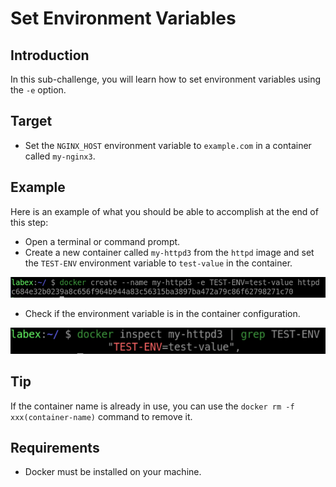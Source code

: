 # Set Environment Variables

## Introduction

In this sub-challenge, you will learn how to set environment variables using the `-e` option.

## Target

- Set the `NGINX_HOST` environment variable to `example.com` in a container called `my-nginx3`.

## Example

Here is an example of what you should be able to accomplish at the end of this step:

- Open a terminal or command prompt.
- Create a new container called `my-httpd3` from the `httpd` image and set the `TEST-ENV` environment variable to `test-value` in the container.

![create-container-with-environment](assets/challenge-docker-create-command-4-1.png)

- Check if the environment variable is in the container configuration.

![check-container-with-environment](assets/challenge-docker-create-command-4-2.png)

## Tip

If the container name is already in use, you can use the `docker rm -f xxx(container-name)` command to remove it.

## Requirements

- Docker must be installed on your machine.
